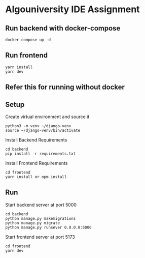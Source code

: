 # Algouniversity IDE Assignment

## Run backend with docker-compose
```
docker compose up -d
```
## Run frontend
```
yarn install
yarn dev
```


## Refer this for running without docker
## Setup

Create virtual environment and source it

```
python3 -m venv ~/django-venv
source ~/django-venv/bin/activate
```
Install Backend Requirements

```
cd backend
pip install -r requirements.txt
```

Install Frontend Requirements

```
cd frontend
yarn install or npm install
```

## Run

Start backend server at port 5000

```
cd backend
python manage.py makemigrations
python manage.py migrate
python manage.py runsever 0.0.0.0:5000

```

Start frontend server at port 5173

```
cd frontend
yarn dev
```
